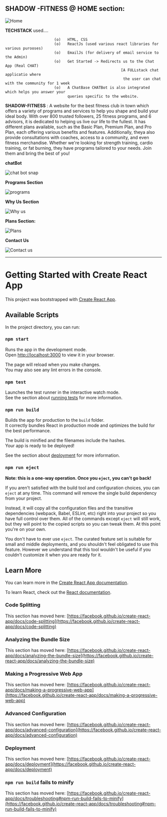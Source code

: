 **SHADOW -FITNESS** @ HOME section:
----------------------------------
![Home](https://github.com/Sarathkumardunga/SHADOW-FITNESS/assets/88503678/0a603e3f-e761-4f07-95c2-5376f73f4f37)

 **TECHSTACK** used....    
                          
                          (o)   HTML, CSS
                          (o)   ReactJs (used various react libraries for various purooses)
                          (o)   EmailJs (for delivery of email service to the Admin)
                          (o)   Get Started -> Redirects us to the Chat App (Real CHAT) 
                                                        [A FULLstack chat applicatio where
                                                         the user can chat with the community for 1 week
                          (o)   A ChatBase CHATBot is also integrated which helps you answer your 
                                queries specific to the website.

 **SHADOW-FITNESS** : A website for  the best fitness club in town which offers a variety of programs and services to help you shape and build your ideal body. With over 800 trusted followers, 25 fitness programs, and 6 advisors, it is dedicated to helping us live our life to the fullest. It has different plans available, such as the Basic Plan, Premium Plan, and Pro Plan, each offering various benefits and features. Additionally, theya also provide consultations with coaches, access to a community, and even fitness merchandise. Whether we're looking for strength training, cardio training, or fat burning, they have programs tailored to your needs. Join them and bring the best of you!

**chatBot**

![chat bot snap](https://github.com/Sarathkumardunga/SHADOW-FITNESS/assets/88503678/1b13ef48-e99c-4203-9e81-87964d4ace7d)

**Programs Section** 

![programs](https://github.com/Sarathkumardunga/SHADOW-FITNESS/assets/88503678/049c45e8-399c-4e1b-864d-cacc90038794)

**Why Us Section**

![Why us](https://github.com/Sarathkumardunga/SHADOW-FITNESS/assets/88503678/f6f59303-0602-44ad-86fe-d0ca2ab0ed68)

**Plans Section:**

![Plans](https://github.com/Sarathkumardunga/SHADOW-FITNESS/assets/88503678/91018159-3a07-4ddf-af74-444dc9176dd5)

**Contact Us**

![Contact us](https://github.com/Sarathkumardunga/SHADOW-FITNESS/assets/88503678/4fcc5dcc-1181-480c-8dc6-285c3d0212c3)


-----------------------------------------------------------------------------------------------------------------------------------------------

# Getting Started with Create React App

This project was bootstrapped with [Create React App](https://github.com/facebook/create-react-app).

## Available Scripts

In the project directory, you can run:

### `npm start`

Runs the app in the development mode.\
Open [http://localhost:3000](http://localhost:3000) to view it in your browser.

The page will reload when you make changes.\
You may also see any lint errors in the console.

### `npm test`

Launches the test runner in the interactive watch mode.\
See the section about [running tests](https://facebook.github.io/create-react-app/docs/running-tests) for more information.

### `npm run build`

Builds the app for production to the `build` folder.\
It correctly bundles React in production mode and optimizes the build for the best performance.

The build is minified and the filenames include the hashes.\
Your app is ready to be deployed!

See the section about [deployment](https://facebook.github.io/create-react-app/docs/deployment) for more information.

### `npm run eject`

**Note: this is a one-way operation. Once you `eject`, you can't go back!**

If you aren't satisfied with the build tool and configuration choices, you can `eject` at any time. This command will remove the single build dependency from your project.

Instead, it will copy all the configuration files and the transitive dependencies (webpack, Babel, ESLint, etc) right into your project so you have full control over them. All of the commands except `eject` will still work, but they will point to the copied scripts so you can tweak them. At this point you're on your own.

You don't have to ever use `eject`. The curated feature set is suitable for small and middle deployments, and you shouldn't feel obligated to use this feature. However we understand that this tool wouldn't be useful if you couldn't customize it when you are ready for it.

## Learn More

You can learn more in the [Create React App documentation](https://facebook.github.io/create-react-app/docs/getting-started).

To learn React, check out the [React documentation](https://reactjs.org/).

### Code Splitting

This section has moved here: [https://facebook.github.io/create-react-app/docs/code-splitting](https://facebook.github.io/create-react-app/docs/code-splitting)

### Analyzing the Bundle Size

This section has moved here: [https://facebook.github.io/create-react-app/docs/analyzing-the-bundle-size](https://facebook.github.io/create-react-app/docs/analyzing-the-bundle-size)

### Making a Progressive Web App

This section has moved here: [https://facebook.github.io/create-react-app/docs/making-a-progressive-web-app](https://facebook.github.io/create-react-app/docs/making-a-progressive-web-app)

### Advanced Configuration

This section has moved here: [https://facebook.github.io/create-react-app/docs/advanced-configuration](https://facebook.github.io/create-react-app/docs/advanced-configuration)

### Deployment

This section has moved here: [https://facebook.github.io/create-react-app/docs/deployment](https://facebook.github.io/create-react-app/docs/deployment)

### `npm run build` fails to minify

This section has moved here: [https://facebook.github.io/create-react-app/docs/troubleshooting#npm-run-build-fails-to-minify](https://facebook.github.io/create-react-app/docs/troubleshooting#npm-run-build-fails-to-minify)
